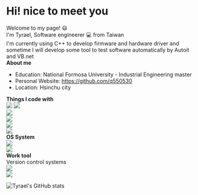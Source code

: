 # Hi! nice to meet you
 Welcome to my page!  😃   
I'm Tyrael, Software engineerer :computer: from Taiwan   
I'm currently using C++ to develop firmware and hardware driver and sometime I will develop some tool to test software automatically by Autoit and VB.net  
**About me**
* Education: National Formosa University - Industrial Engineering master 
* Personal Website: https://github.com/q550530
* Location: Hsinchu city

**Things I code with**  
![](https://img.shields.io/badge/Cpp-Usually-green) ![](https://img.shields.io/badge/AutoIt-Usually-green)  
![](https://img.shields.io/badge/VB.net-sometime-blue)  
![](https://img.shields.io/badge/Python-Occasionally-orange)  
![](https://img.shields.io/badge/MySql-Seldom-red)  
![](https://img.shields.io/badge/MatLab-Seldom-red)  
**OS System**  
![](https://img.shields.io/badge/Windows-Usually-green)  
![](https://img.shields.io/badge/Linux-Seldom-red)  
**Work tool**  
Version control systems  
![](https://img.shields.io/badge/WinCVS-Usually-green)  
![](https://img.shields.io/badge/GitHub-sometime-blue)  



![Tyrael's GitHub stats](https://github-readme-stats.vercel.app/api?username=q550530&show_icons=true&theme=radical)



